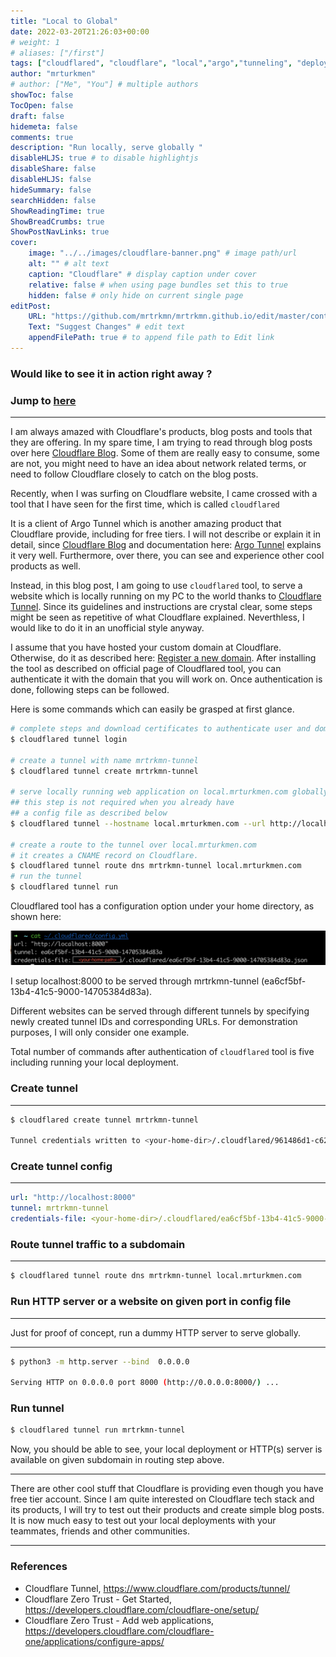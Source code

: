 ```yaml
---
title: "Local to Global"
date: 2022-03-20T21:26:03+00:00
# weight: 1
# aliases: ["/first"]
tags: ["cloudflared", "cloudflare", "local","argo","tunneling", "deployment"]
author: "mrturkmen"
# author: ["Me", "You"] # multiple authors
showToc: false
TocOpen: false
draft: false
hidemeta: false
comments: true
description: "Run locally, serve globally "
disableHLJS: true # to disable highlightjs
disableShare: false
disableHLJS: false
hideSummary: false
searchHidden: false
ShowReadingTime: true
ShowBreadCrumbs: true
ShowPostNavLinks: true
cover:
    image: "../../images/cloudflare-banner.png" # image path/url
    alt: "" # alt text
    caption: "Cloudflare" # display caption under cover
    relative: false # when using page bundles set this to true
    hidden: false # only hide on current single page
editPost:
    URL: "https://github.com/mrtrkmn/mrtrkmn.github.io/edit/master/content"
    Text: "Suggest Changes" # edit text
    appendFilePath: true # to append file path to Edit link
---
```

### Would like to see it in action right away ? 

<h3> Jump to <a href="https://youtu.be/Ayjk7J_KQ8A" target="_blank">here</a></h3>


---
I am always amazed with Cloudflare's products, blog posts and tools that they are offering. In my spare time, I am trying to read through blog posts over here [Cloudflare Blog](https://blog.cloudflare.com/). Some of them are really easy to consume, some are not, you might need to have an idea about network related terms, or need to follow Cloudflare closely to catch on the blog posts. 

Recently, when I was surfing on Cloudflare website, I came crossed with a tool that I have seen for the first time, which is called `cloudflared`

It is a client of Argo Tunnel which is another amazing product that Cloudflare provide, including for free tiers. I will not describe or explain it in detail, since [Cloudflare Blog](https://blog.cloudflare.com/) and documentation here: [Argo Tunnel](https://www.cloudflare.com/products/tunnel/) explains it very well. Furthermore, over there, you can see and experience other cool products as well. 

Instead, in this blog post, I am going to use `cloudflared` tool, to serve a website which is locally running on my PC to the world thanks to [Cloudflare Tunnel](https://www.cloudflare.com/products/tunnel/). Since its guidelines and instructions are crystal clear,  some steps might be seen as repetitive of what Cloudflare explained. Neverthless, I would like to do it in an unofficial style anyway. 

I assume that you have hosted your custom domain at Cloudflare. Otherwise, do it as described here: [Register a new domain](https://developers.cloudflare.com/registrar/get-started/register-domain/). After installing the tool as described on official page of Cloudflared tool, you can authenticate it with the domain that you will work on. Once authentication is done, following steps can be followed.


Here is some commands which can easily be grasped at first glance. 

```bash 
# complete steps and download certificates to authenticate user and domain to use
$ cloudflared tunnel login

# create a tunnel with name mrtrkmn-tunnel
$ cloudflared tunnel create mrtrkmn-tunnel  

# serve locally running web application on local.mrturkmen.com globally
## this step is not required when you already have 
## a config file as described below
$ cloudflared tunnel --hostname local.mrturkmen.com --url http://localhost:8000 

# create a route to the tunnel over local.mrturkmen.com
# it creates a CNAME record on Cloudflare.
$ cloudflared tunnel route dns mrtrkmn-tunnel local.mrturkmen.com
# run the tunnel 
$ cloudflared tunnel run 
```

Cloudflared tool has a configuration option under your home directory, as shown here: 

![](../../images/../static/images/cloudflared-tunneling.png)

I setup localhost:8000 to be served through mrtrkmn-tunnel (ea6cf5bf-13b4-41c5-9000-14705384d83a).

Different websites can be served through different tunnels by specifying newly created tunnel IDs and corresponding URLs.
For demonstration purposes, I will only consider one example. 

Total number of commands after authentication of `cloudflared` tool is five including running your local deployment.

###  Create tunnel
---
```bash 
$ cloudflared create tunnel mrtrkmn-tunnel

Tunnel credentials written to <your-home-dir>/.cloudflared/961486d1-c624-46b3-8eb5-f74ba8ab2a91.json. cloudflared chose this file based on where your origin certificate was found. Keep this file secret. To revoke these credentials, delete the tunnel.
```
### Create tunnel config 
---
```yaml
url: "http://localhost:8000"
tunnel: mrtrkmn-tunnel
credentials-file: <your-home-dir>/.cloudflared/ea6cf5bf-13b4-41c5-9000-14705384d83a.json.
```
### Route tunnel traffic to a subdomain 
---
```bash 
$ cloudflared tunnel route dns mrtrkmn-tunnel local.mrturkmen.com 
```
### Run HTTP server or a website on given port in config file
---

Just for proof of concept, run a dummy HTTP server to serve globally.

---
```bash 
$ python3 -m http.server --bind  0.0.0.0

Serving HTTP on 0.0.0.0 port 8000 (http://0.0.0.0:8000/) ...
```

### Run tunnel 

```bash 
$ cloudflared tunnel run mrtrkmn-tunnel
```

Now, you should be able to see, your local deployment or HTTP(s) server is available on given subdomain in routing step above. 

---
There are other cool stuff that Cloudflare is providing even though you have free tier account. Since I am quite interested on Cloudflare tech stack and its products, I will try to test out their products and create simple blog posts.  It is now much easy to test out your local deployments with your teammates, friends and other communities. 

--- 

### References 

- Cloudflare Tunnel, https://www.cloudflare.com/products/tunnel/
- Cloudflare Zero Trust - Get Started, https://developers.cloudflare.com/cloudflare-one/setup/
- Cloudflare Zero Trust - Add web applications, https://developers.cloudflare.com/cloudflare-one/applications/configure-apps/








